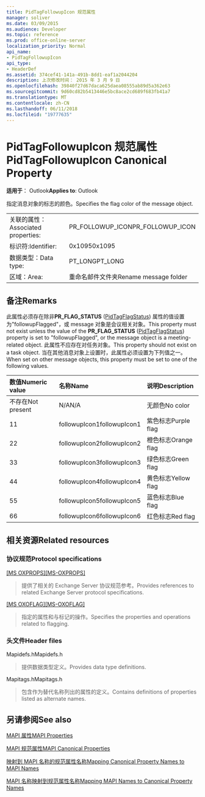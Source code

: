 ```yaml
---
title: PidTagFollowupIcon 规范属性
manager: soliver
ms.date: 03/09/2015
ms.audience: Developer
ms.topic: reference
ms.prod: office-online-server
localization_priority: Normal
api_name:
- PidTagFollowupIcon
api_type:
- HeaderDef
ms.assetid: 374cef41-141a-491b-8dd1-eaf1a2044204
description: 上次修改时间： 2015 年 3 月 9 日
ms.openlocfilehash: 39840f27d67daca625daea08555ab89d5a362e63
ms.sourcegitcommit: 9d60cd82b5413446e5bc8ace2cd689f683fb41a7
ms.translationtype: MT
ms.contentlocale: zh-CN
ms.lasthandoff: 06/11/2018
ms.locfileid: "19777635"
---
```

# <a name="pidtagfollowupicon-canonical-property"></a><span data-ttu-id="84a58-103">PidTagFollowupIcon 规范属性</span><span class="sxs-lookup"><span data-stu-id="84a58-103">PidTagFollowupIcon Canonical Property</span></span>

  
  
<span data-ttu-id="84a58-104">**适用于**： Outlook</span><span class="sxs-lookup"><span data-stu-id="84a58-104">**Applies to**: Outlook</span></span> 
  
<span data-ttu-id="84a58-105">指定消息对象的标志的颜色。</span><span class="sxs-lookup"><span data-stu-id="84a58-105">Specifies the flag color of the message object.</span></span>
  
|||
|:-----|:-----|
|<span data-ttu-id="84a58-106">关联的属性：</span><span class="sxs-lookup"><span data-stu-id="84a58-106">Associated properties:</span></span>  <br/> |<span data-ttu-id="84a58-107">PR_FOLLOWUP_ICON</span><span class="sxs-lookup"><span data-stu-id="84a58-107">PR_FOLLOWUP_ICON</span></span>  <br/> |
|<span data-ttu-id="84a58-108">标识符:</span><span class="sxs-lookup"><span data-stu-id="84a58-108">Identifier:</span></span>  <br/> |<span data-ttu-id="84a58-109">0x1095</span><span class="sxs-lookup"><span data-stu-id="84a58-109">0x1095</span></span>  <br/> |
|<span data-ttu-id="84a58-110">数据类型：</span><span class="sxs-lookup"><span data-stu-id="84a58-110">Data type:</span></span>  <br/> |<span data-ttu-id="84a58-111">PT_LONG</span><span class="sxs-lookup"><span data-stu-id="84a58-111">PT_LONG</span></span>  <br/> |
|<span data-ttu-id="84a58-112">区域：</span><span class="sxs-lookup"><span data-stu-id="84a58-112">Area:</span></span>  <br/> |<span data-ttu-id="84a58-113">重命名邮件文件夹</span><span class="sxs-lookup"><span data-stu-id="84a58-113">Rename message folder</span></span>  <br/> |
   
## <a name="remarks"></a><span data-ttu-id="84a58-114">备注</span><span class="sxs-lookup"><span data-stu-id="84a58-114">Remarks</span></span>

<span data-ttu-id="84a58-115">此属性必须存在除非**PR_FLAG_STATUS** ([PidTagFlagStatus](pidtagflagstatus-canonical-property.md)) 属性的值设置为"followupFlagged"，或 message 对象是会议相关对象。</span><span class="sxs-lookup"><span data-stu-id="84a58-115">This property must not exist unless the value of the **PR_FLAG_STATUS** ([PidTagFlagStatus](pidtagflagstatus-canonical-property.md)) property is set to "followupFlagged", or the message object is a meeting-related object.</span></span> <span data-ttu-id="84a58-116">此属性不应存在对任务对象。</span><span class="sxs-lookup"><span data-stu-id="84a58-116">This property should not exist on a task object.</span></span> <span data-ttu-id="84a58-117">当在其他消息对象上设置时，此属性必须设置为下列值之一。</span><span class="sxs-lookup"><span data-stu-id="84a58-117">When set on other message objects, this property must be set to one of the following values.</span></span>
  
|<span data-ttu-id="84a58-118">**数值**</span><span class="sxs-lookup"><span data-stu-id="84a58-118">**Numeric value**</span></span>|<span data-ttu-id="84a58-119">**名称**</span><span class="sxs-lookup"><span data-stu-id="84a58-119">**Name**</span></span>|<span data-ttu-id="84a58-120">**说明**</span><span class="sxs-lookup"><span data-stu-id="84a58-120">**Description**</span></span>|
|:-----|:-----|:-----|
|<span data-ttu-id="84a58-121">不存在</span><span class="sxs-lookup"><span data-stu-id="84a58-121">Not present</span></span>  <br/> |<span data-ttu-id="84a58-122">N/A</span><span class="sxs-lookup"><span data-stu-id="84a58-122">N/A</span></span>  <br/> |<span data-ttu-id="84a58-123">无颜色</span><span class="sxs-lookup"><span data-stu-id="84a58-123">No color</span></span>  <br/> |
|<span data-ttu-id="84a58-124">1</span><span class="sxs-lookup"><span data-stu-id="84a58-124">1</span></span>  <br/> |<span data-ttu-id="84a58-125">followupIcon1</span><span class="sxs-lookup"><span data-stu-id="84a58-125">followupIcon1</span></span>  <br/> |<span data-ttu-id="84a58-126">紫色标志</span><span class="sxs-lookup"><span data-stu-id="84a58-126">Purple flag</span></span>  <br/> |
|<span data-ttu-id="84a58-127">2</span><span class="sxs-lookup"><span data-stu-id="84a58-127">2</span></span>  <br/> |<span data-ttu-id="84a58-128">followupIcon2</span><span class="sxs-lookup"><span data-stu-id="84a58-128">followupIcon2</span></span>  <br/> |<span data-ttu-id="84a58-129">橙色标志</span><span class="sxs-lookup"><span data-stu-id="84a58-129">Orange flag</span></span>  <br/> |
|<span data-ttu-id="84a58-130">3</span><span class="sxs-lookup"><span data-stu-id="84a58-130">3</span></span>  <br/> |<span data-ttu-id="84a58-131">followupIcon3</span><span class="sxs-lookup"><span data-stu-id="84a58-131">followupIcon3</span></span>  <br/> |<span data-ttu-id="84a58-132">绿色标志</span><span class="sxs-lookup"><span data-stu-id="84a58-132">Green flag</span></span>  <br/> |
|<span data-ttu-id="84a58-133">4</span><span class="sxs-lookup"><span data-stu-id="84a58-133">4</span></span>  <br/> |<span data-ttu-id="84a58-134">followupIcon4</span><span class="sxs-lookup"><span data-stu-id="84a58-134">followupIcon4</span></span>  <br/> |<span data-ttu-id="84a58-135">黄色标志</span><span class="sxs-lookup"><span data-stu-id="84a58-135">Yellow flag</span></span>  <br/> |
|<span data-ttu-id="84a58-136">5</span><span class="sxs-lookup"><span data-stu-id="84a58-136">5</span></span>  <br/> |<span data-ttu-id="84a58-137">followupIcon5</span><span class="sxs-lookup"><span data-stu-id="84a58-137">followupIcon5</span></span>  <br/> |<span data-ttu-id="84a58-138">蓝色标志</span><span class="sxs-lookup"><span data-stu-id="84a58-138">Blue flag</span></span>  <br/> |
|<span data-ttu-id="84a58-139">6</span><span class="sxs-lookup"><span data-stu-id="84a58-139">6</span></span>  <br/> |<span data-ttu-id="84a58-140">followupIcon6</span><span class="sxs-lookup"><span data-stu-id="84a58-140">followupIcon6</span></span>  <br/> |<span data-ttu-id="84a58-141">红色标志</span><span class="sxs-lookup"><span data-stu-id="84a58-141">Red flag</span></span>  <br/> |
   
## <a name="related-resources"></a><span data-ttu-id="84a58-142">相关资源</span><span class="sxs-lookup"><span data-stu-id="84a58-142">Related resources</span></span>

### <a name="protocol-specifications"></a><span data-ttu-id="84a58-143">协议规范</span><span class="sxs-lookup"><span data-stu-id="84a58-143">Protocol specifications</span></span>

<span data-ttu-id="84a58-144">[[MS OXPROPS]](http://msdn.microsoft.com/library/f6ab1613-aefe-447d-a49c-18217230b148%28Office.15%29.aspx)</span><span class="sxs-lookup"><span data-stu-id="84a58-144">[[MS-OXPROPS]](http://msdn.microsoft.com/library/f6ab1613-aefe-447d-a49c-18217230b148%28Office.15%29.aspx)</span></span>
  
> <span data-ttu-id="84a58-145">提供了相关的 Exchange Server 协议规范参考。</span><span class="sxs-lookup"><span data-stu-id="84a58-145">Provides references to related Exchange Server protocol specifications.</span></span>
    
<span data-ttu-id="84a58-146">[[MS OXOFLAG]](http://msdn.microsoft.com/library/f1e50be4-ed30-4c2a-b5cb-8ff3aaaf9b91%28Office.15%29.aspx)</span><span class="sxs-lookup"><span data-stu-id="84a58-146">[[MS-OXOFLAG]](http://msdn.microsoft.com/library/f1e50be4-ed30-4c2a-b5cb-8ff3aaaf9b91%28Office.15%29.aspx)</span></span>
  
> <span data-ttu-id="84a58-147">指定的属性和与标记的操作。</span><span class="sxs-lookup"><span data-stu-id="84a58-147">Specifies the properties and operations related to flagging.</span></span>
    
### <a name="header-files"></a><span data-ttu-id="84a58-148">头文件</span><span class="sxs-lookup"><span data-stu-id="84a58-148">Header files</span></span>

<span data-ttu-id="84a58-149">Mapidefs.h</span><span class="sxs-lookup"><span data-stu-id="84a58-149">Mapidefs.h</span></span>
  
> <span data-ttu-id="84a58-150">提供数据类型定义。</span><span class="sxs-lookup"><span data-stu-id="84a58-150">Provides data type definitions.</span></span>
    
<span data-ttu-id="84a58-151">Mapitags.h</span><span class="sxs-lookup"><span data-stu-id="84a58-151">Mapitags.h</span></span>
  
> <span data-ttu-id="84a58-152">包含作为替代名称列出的属性的定义。</span><span class="sxs-lookup"><span data-stu-id="84a58-152">Contains definitions of properties listed as alternate names.</span></span>
    
## <a name="see-also"></a><span data-ttu-id="84a58-153">另请参阅</span><span class="sxs-lookup"><span data-stu-id="84a58-153">See also</span></span>



[<span data-ttu-id="84a58-154">MAPI 属性</span><span class="sxs-lookup"><span data-stu-id="84a58-154">MAPI Properties</span></span>](mapi-properties.md)
  
[<span data-ttu-id="84a58-155">MAPI 规范属性</span><span class="sxs-lookup"><span data-stu-id="84a58-155">MAPI Canonical Properties</span></span>](mapi-canonical-properties.md)
  
[<span data-ttu-id="84a58-156">映射到 MAPI 名称的规范属性名称</span><span class="sxs-lookup"><span data-stu-id="84a58-156">Mapping Canonical Property Names to MAPI Names</span></span>](mapping-canonical-property-names-to-mapi-names.md)
  
[<span data-ttu-id="84a58-157">MAPI 名称映射到规范属性名称</span><span class="sxs-lookup"><span data-stu-id="84a58-157">Mapping MAPI Names to Canonical Property Names</span></span>](mapping-mapi-names-to-canonical-property-names.md)

